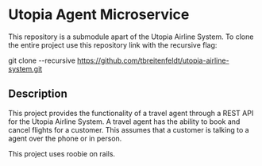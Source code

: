 # Utopia Agent Microservice

This repository is a submodule apart of the Utopia Airline System. To clone the entire project use this repository link with the recursive flag:

git clone --recursive https://github.com/tbreitenfeldt/utopia-airline-system.git

## Description

This project provides the functionality of a travel agent through a REST API for the Utopia Airline System. A travel agent has the ability to book and cancel flights for a customer. This assumes that a customer is talking to a agent over the phone or in person.

This project uses roobie on rails.